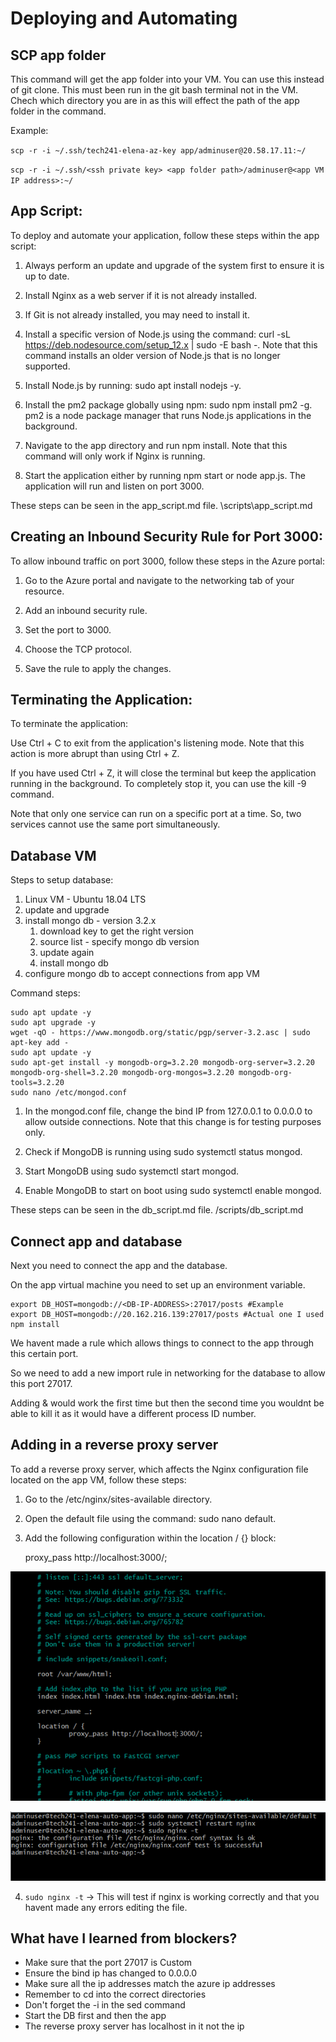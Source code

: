 # Deploying and Automating

## SCP app folder

This command will get the app folder into your VM.  You can use this instead of git clone. This must been run in the git bash terminal not in the VM. Chech which directory you are in as this will effect the path of the app folder in the command.

Example:

`scp -r -i ~/.ssh/tech241-elena-az-key app/adminuser@20.58.17.11:~/`

`scp -r -i ~/.ssh/<ssh private key> <app folder path>/adminuser@<app VM IP address>:~/`

## App Script:

To deploy and automate your application, follow these steps within the app script:

1. Always perform an update and upgrade of the system first to ensure it is up to date.

2. Install Nginx as a web server if it is not already installed.

3. If Git is not already installed, you may need to install it.

4. Install a specific version of Node.js using the command: curl -sL https://deb.nodesource.com/setup_12.x | sudo -E bash -. Note that this command installs an older version of Node.js that is no longer supported.

5. Install Node.js by running: sudo apt install nodejs -y.

6. Install the pm2 package globally using npm: sudo npm install pm2 -g. pm2 is a node package manager that runs Node.js applications in the background.

7. Navigate to the app directory and run npm install. Note that this command will only work if Nginx is running.

8. Start the application either by running npm start or node app.js. The application will run and listen on port 3000.

These steps can be seen in the app_script.md file. \scripts\app_script.md

## Creating an Inbound Security Rule for Port 3000:

To allow inbound traffic on port 3000, follow these steps in the Azure portal:

1. Go to the Azure portal and navigate to the networking tab of your resource.

2. Add an inbound security rule.

3. Set the port to 3000.

4. Choose the TCP protocol.

5. Save the rule to apply the changes.

## Terminating the Application:

To terminate the application:

Use Ctrl + C to exit from the application's listening mode. Note that this action is more abrupt than using Ctrl + Z.

If you have used Ctrl + Z, it will close the terminal but keep the application running in the background. To completely stop it, you can use the kill -9 command.

Note that only one service can run on a specific port at a time. So, two services cannot use the same port simultaneously.

## Database VM

Steps to setup database:

1. Linux VM - Ubuntu 18.04 LTS
2. update and upgrade
3. install mongo db - version 3.2.x
   1. download key to get the right version
   2. source list - specify mongo db version
   3. update again
   4. install mongo db
4. configure mongo db to accept connections from app VM

Command steps:

    sudo apt update -y
    sudo apt upgrade -y
    wget -qO - https://www.mongodb.org/static/pgp/server-3.2.asc | sudo apt-key add -
    sudo apt update -y
    sudo apt-get install -y mongodb-org=3.2.20 mongodb-org-server=3.2.20 mongodb-org-shell=3.2.20 mongodb-org-mongos=3.2.20 mongodb-org-tools=3.2.20
    sudo nano /etc/mongod.conf

1. In the mongod.conf file, change the bind IP from 127.0.0.1 to 0.0.0.0 to allow outside connections. Note that this change is for testing purposes only.

2. Check if MongoDB is running using sudo systemctl status mongod.

3. Start MongoDB using sudo systemctl start mongod.

4. Enable MongoDB to start on boot using sudo systemctl enable mongod.
   
These steps can be seen in the db_script.md file. /scripts/db_script.md

## Connect app and database

Next you need to connect the app and the database.

On the app virtual machine you need to set up an environment variable.

    export DB_HOST=mongodb://<DB-IP-ADDRESS>:27017/posts #Example
    export DB_HOST=mongodb://20.162.216.139:27017/posts #Actual one I used
    npm install

We havent made a rule which allows things to connect to the app through this certain port.

So we need to add a new import rule in networking for the database to allow this port 27017.

Adding & would work the first time but then the second time you wouldnt be able to kill it as it would have a different process ID number.

## Adding in a reverse proxy server

To add a reverse proxy server, which affects the Nginx configuration file located on the app VM, follow these steps:

1. Go to the /etc/nginx/sites-available directory.

2. Open the default file using the command: sudo nano default.

3. Add the following configuration within the location / {} block:

     proxy_pass http://localhost:3000/;

![reverse proxy img](reverse_proxy_img.png)

![reverse proxy commands](<reverse proxy commands.png>)

4. `sudo nginx -t` -> This will test if nginx is working correctly and that you havent made any errors editing the file.


## What have I learned from blockers?

- Make sure that the port 27017 is Custom
- Ensure the bind ip has changed to 0.0.0.0
- Make sure all the ip addresses match the azure ip addresses
- Remember to cd into the correct directories
- Don't forget the -i in the sed command
- Start the DB first and then the app
- The reverse proxy server has localhost in it not the ip
